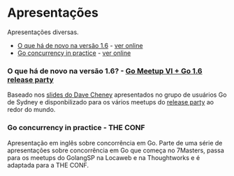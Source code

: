 # Apresentações

Apresentações diversas.

- [O que há de novo na versão 1.6](#o-que-há-de-novo-na-versão-16---go-meetup-vi--go-16-release-party) - [ver online](http://talks.godoc.org/github.com/vdemario/talks/go1.6.slide#1)
- [Go concurrency in practice](#go-concurrency-in-practice---the-conf) - [ver online](http://talks.godoc.org/github.com/vdemario/talks/theconf.slide#1)

### O que há de novo na versão 1.6? - [Go Meetup VI + Go 1.6 release party](http://www.meetup.com/golangbr/events/228525183/)

Baseado nos [slides do Dave Cheney](https://github.com/davecheney/gosyd/tree/master/go1.6) apresentados no grupo de usuários Go de Sydney e disponbilizado para os vários meetups do [release party](https://github.com/golang/go/wiki/Go-1.6-release-party#resources) ao redor do mundo.

### Go concurrency in practice - THE CONF

Apresentação em inglês sobre concorrência em Go. Parte de uma série de apresentações sobre concorrência em Go que começa no 7Masters, passa para os meetups do GolangSP na Locaweb e na Thoughtworks e é adaptada para a THE CONF.
